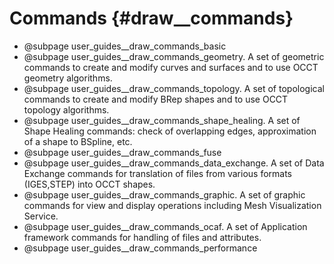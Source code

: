 Commands {#draw__commands}
========

* @subpage user_guides__draw_commands_basic
* @subpage user_guides__draw_commands_geometry. A set of geometric commands to create and modify curves and surfaces and to use OCCT geometry algorithms.
* @subpage user_guides__draw_commands_topology. A set of topological commands to create and modify BRep shapes and to use OCCT topology algorithms.
* @subpage user_guides__draw_commands_shape_healing. A set of Shape Healing commands: check of overlapping edges, approximation of a shape to BSpline, etc.  
* @subpage user_guides__draw_commands_fuse
* @subpage user_guides__draw_commands_data_exchange. A set of Data Exchange commands for translation of files from various formats (IGES,STEP) into OCCT shapes.
* @subpage user_guides__draw_commands_graphic. A set of graphic commands for view and display operations including Mesh Visualization Service.
* @subpage user_guides__draw_commands_ocaf. A set of Application framework commands for handling of files and attributes.
* @subpage user_guides__draw_commands_performance

